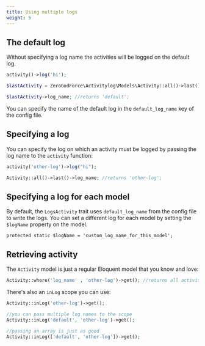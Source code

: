 ```yaml
---
title: Using multiple logs
weight: 5
---
```


## The default log

Without specifying a log name the activities will be logged on the default log.

```php
activity()->log('hi');

$lastActivity = ZeroGodForce\Activitylog\Models\Activity::all()->last();

$lastActivity->log_name; //returns 'default';
```

You can specify the name of the default log in the `default_log_name` key of the config file.

## Specifying a log

You can specify the log on which an activity must be logged by passing the log name to the `activity` function:

```php
activity('other-log')->log("hi");

Activity::all()->last()->log_name; //returns 'other-log';
```

## Specifying a log for each model

By default, the `LogsActivity` trait uses `default_log_name` from the config file to write the logs. You can set a different log for each model by setting the `$logName` property on the model.

```
protected static $logName = 'custom_log_name_for_this_model';
```

## Retrieving activity

The `Activity` model is just a regular Eloquent model that you know and love:

```php
Activity::where('log_name' , 'other-log')->get(); //returns all activity from the 'other-log'
```

There's also an `inLog` scope you can use:

```php
Activity::inLog('other-log')->get();

//you can pass multiple log names to the scope
Activity::inLog('default', 'other-log')->get();

//passing an array is just as good
Activity::inLog(['default', 'other-log'])->get();
```

